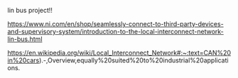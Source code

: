 lin bus project!!

https://www.ni.com/en/shop/seamlessly-connect-to-third-party-devices-and-supervisory-system/introduction-to-the-local-interconnect-network-lin-bus.html

https://en.wikipedia.org/wiki/Local_Interconnect_Network#:~:text=CAN%20in%20cars).-,Overview,equally%20suited%20to%20industrial%20applications.
